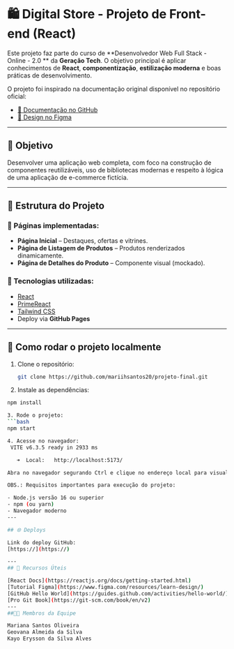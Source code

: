 # 🛍️ Digital Store - Projeto de Front-end (React)
Este projeto faz parte do curso de **Desenvolvedor Web Full Stack - Online - 2.0 ** da **Geração Tech**. O objetivo principal é aplicar conhecimentos de **React**, **componentização**, **estilização moderna** e boas práticas de desenvolvimento.

O projeto foi inspirado na documentação original disponível no repositório oficial:

- [📄 Documentação no GitHub](https://github.com/digitalcollegebr/projeto-digital-store)
- [🎨 Design no Figma](https://www.figma.com/design/cfb4F7ZXMFQmvmTn3PKI4z/DRIP-STORE---DIGITAL-COLLEGE?node-id=22-30)

---
## 🎯 Objetivo

Desenvolver uma aplicação web completa, com foco na construção de componentes reutilizáveis, uso de bibliotecas modernas e respeito à lógica de uma aplicação de e-commerce fictícia.

---
## 🧱 Estrutura do Projeto

### 🔹 Páginas implementadas:

- **Página Inicial** – Destaques, ofertas e vitrines.
- **Página de Listagem de Produtos** – Produtos renderizados dinamicamente.
- **Página de Detalhes do Produto** – Componente visual (mockado).

### 🔧 Tecnologias utilizadas:

- [React](https://reactjs.org/)
- [PrimeReact](https://primereact.org/)
- [Tailwind CSS](https://tailwindcss.com/)
- Deploy via **GitHub Pages**

---
## 🚀 Como rodar o projeto localmente

1. Clone o repositório:
   ```bash
   git clone https://github.com/mariihsantos20/projeto-final.git

2. Instale as dependências:
```bash
npm install

3. Rode o projeto:
```bash
npm start

4. Acesse no navegador:
 VITE v6.3.5 ready in 2933 ms

   ➜  Local:   http://localhost:5173/

Abra no navegador segurando Ctrl e clique no endereço local para visualizar o projeto.

OBS.: Requisitos importantes para execução do projeto:

- Node.js versão 16 ou superior
- npm (ou yarn)
- Navegador moderno
---

## 🌐 Deploys

Link do deploy GitHub:  
[https://](https://)

---
## 🧠 Recursos Úteis

[React Docs](https://reactjs.org/docs/getting-started.html)
[Tutorial Figma](https://www.figma.com/resources/learn-design/)
[GitHub Hello World](https://guides.github.com/activities/hello-world/)
[Pro Git Book](https://git-scm.com/book/en/v2)
---
##👨‍💻 Membros da Equipe

Mariana Santos Oliveira
Geovana Almeida da Silva
Kayo Erysson da Silva Alves
